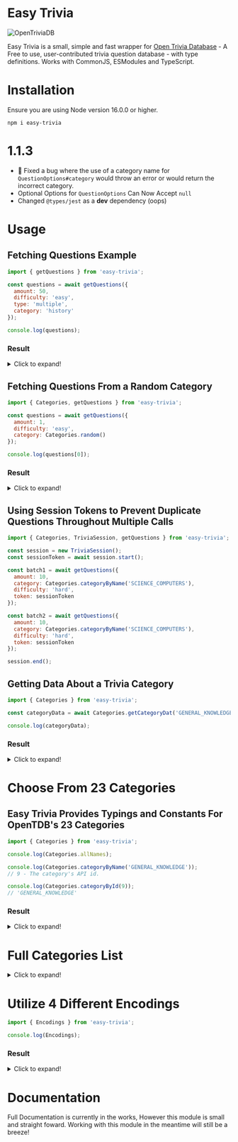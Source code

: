# Easy Trivia
![OpenTriviaDB](https://i.imgur.com/QBhF5aY.png)

Easy Trivia is a small, simple and fast wrapper for [Open Trivia Database](https://opentdb.com/) - A Free to use, user-contributed trivia question database - with type definitions. Works with CommonJS, ESModules and TypeScript.

# Installation
Ensure you are using Node version 16.0.0 or higher.
```sh-session
npm i easy-trivia
```

# 1.1.3
- 🐞 Fixed a bug where the use of a category name for `QuestionOptions#category` would throw an error or would return the incorrect category.
- Optional Options for `QuestionOptions` Can Now Accept `null`
- Changed `@types/jest` as a **dev** dependency (oops)

# Usage

## Fetching Questions Example
```js
import { getQuestions } from 'easy-trivia';

const questions = await getQuestions({
  amount: 50,
  difficulty: 'easy',
  type: 'multiple',
  category: 'history'
});

console.log(questions);
```
### Result
<details>
  <summary>Click to expand!</summary>

  ```js
[
   {
      value: 'In any programming language, what is the most common way to iterate through an array?',
      category: 'Science: Computers',
      difficulty: 'easy',
      type: 'multiple',
      correctAnswer: "'For' loops",
      incorrectAnswers: [ "'If' Statements", "'Do-while' loops", "'While' loops" ],
      allAnswers: [
         "'For' loops",
         "'If' Statements",
         "'Do-while' loops",
         "'While' loops"
      ],
      checkAnswer: [Function: checkAnswer]
   }
   ...
]
```

</details>


## Fetching Questions From a Random Category
```js
import { Categories, getQuestions } from 'easy-trivia';

const questions = await getQuestions({
  amount: 1,
  difficulty: 'easy',
  category: Categories.random()
});

console.log(questions[0]);
```
### Result
<details>
  <summary>Click to expand!</summary>

  ### Result
```js
{
  value: 'The Canadian $1 coin is colloquially known as a what?',
  category: 'General Knowledge',
  difficulty: 'easy',
  type: 'multiple',
  correctAnswer: 'Loonie',
  incorrectAnswers: [ 'Boolie', 'Foolie', 'Moodie' ],
  allAnswers: [ 'Boolie', 'Loonie', 'Foolie', 'Moodie' ],
  checkAnswer: [Function: checkAnswer]
}
```

</details>

## Using Session Tokens to Prevent Duplicate Questions Throughout Multiple Calls
```js
import { Categories, TriviaSession, getQuestions } from 'easy-trivia';

const session = new TriviaSession();
const sessionToken = await session.start();

const batch1 = await getQuestions({
  amount: 10,
  category: Categories.categoryByName('SCIENCE_COMPUTERS'),
  difficulty: 'hard',
  token: sessionToken
});

const batch2 = await getQuestions({
  amount: 10,
  category: Categories.categoryByName('SCIENCE_COMPUTERS'),
  difficulty: 'hard',
  token: sessionToken
});

session.end();
```

## Getting Data About a Trivia Category
```js
import { Categories } from 'easy-trivia';

const categoryData = await Categories.getCategoryDat('GENERAL_KNOWLEDGE');

console.log(categoryData);
```

### Result
<details>
  <summary>Click to expand!</summary>
  
  ```js
  {
    id: 9,
    name: 'GENERAL_KNOWLEDGE',
    questionCounts: { 
      total: 298, 
      forEasy: 116, 
      forMedium: 123, 
      forHard: 59 
    }
  }
  ```
</details>

# Choose From 23 Categories
## Easy Trivia Provides Typings and Constants For OpenTDB's 23 Categories
```js
import { Categories } from 'easy-trivia';

console.log(Categories.allNames);

console.log(Categories.categoryByName('GENERAL_KNOWLEDGE'));
// 9 - The category's API id.

console.log(Categories.categoryById(9));
// 'GENERAL_KNOWLEDGE'
```

### Result
<details>
  <summary>Click to expand!</summary>
  
  ```js
  [
    'GENERAL_KNOWLEDGE',
    'ENTERTAINMENT_BOOKS',
    'ENTERTAINMENT_FILM',
    'ENTERTAINMENT_MUSIC',
    'ENTERTAINMENT_MUSICALS_AND_THEATRES',
    'ENTERTAINMENT_TELEVISION',
    'ENTERTAINMENT_VIDEO_GAMES',
    ...
  ]
  ```
</details>

# Full Categories List
<details>
  <summary>Click to expand!</summary>

  1. `GENERAL_KNOWLEDGE`
2. `ENTERTAINMENT_BOOKS`
3. `ENTERTAINMENT_FILM`
4. `ENTERTAINMENT_MUSIC`
5. `ENTERTAINMENT_MUSICALS_AND_THEATRES`
6. `ENTERTAINMENT_TELEVISION`
7. `ENTERTAINMENT_VIDEO_GAMES`
8. `ENTERTAINMENT_BOARD_GAMES`
9. `SCIENCE_AND_NATURE`
10. `SCIENCE_COMPUTERS`
11. `SCIENCE_MATHEMATICS`
12. `MYTHOLOGY`
13. `SPORTS`
14. `GEOGRAPHY`
15. `HISTORY`
16. `POLITICS`
17. `ART`
18. `CELEBRITIES`
19. `ANIMALS`
20. `VEHICLES`
21. `ENTERTAINMENT_COMICS`
22. `SCIENCE_GADGETS`
23. `ENTERTAINMENT_JAPANESE_ANIME_AND_MANGA`
24. `ENTERTAINMENT_CARTOON_AND_ANIMATIONS`

</details>

# Utilize 4 Different Encodings
```js
import { Encodings } from 'easy-trivia';

console.log(Encodings);
```
### Result
<details>
  <summary>Click to expand!</summary>

  ```js
  {
    NONE: 'none',
    BASE64: 'base64',
    URL3986: 'url3986',
    URL_LEGACY: 'urlLegacy'
  }
  ```
</details>

# Documentation
Full Documentation is currently in the works, However this module is small and straight foward. Working with this module in the meantime will still be a breeze!
